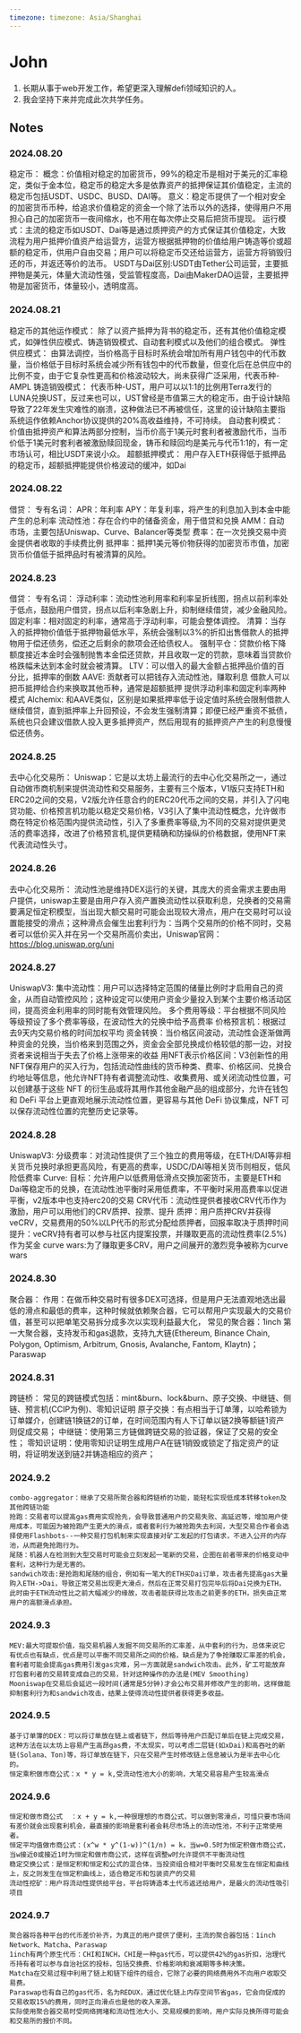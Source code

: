 ```yaml
---
timezone: timezone: Asia/Shanghai
---
```


# John

1. 长期从事于web开发工作，希望更深入理解defi领域知识的人。
2. 我会坚持下来并完成此次共学任务。

## Notes

<!-- Content_START -->

### 2024.08.20

稳定币：
    概念：价值相对稳定的加密货币，99%的稳定币是相对于美元的汇率稳定，类似于金本位，稳定币的稳定大多是依靠资产的抵押保证其价值稳定，主流的稳定币包括USDT、USDC、BUSD、DAI等。
    意义：稳定币提供了一个相对安全的加密货币币种，给追求价值稳定的资金一个除了法币以外的选择，使得用户不用担心自己的加密货币一夜间缩水，也不用在每次停止交易后把货币提现。
    运行模式：主流的稳定币如USDT、Dai等是通过质押资产的方式保证其价值稳定，大致流程为用户抵押价值资产给运营方，运营方根据抵押物的价值给用户铸造等价或超额的稳定币，供用户自由交易；用户可以将稳定币交还给运营方，运营方将销毁归还的币，并返还等价的法币。
    USDT与Dai区别:USDT由Tether公司运营，主要抵押物是美元，体量大流动性强，受监管程度高，Dai由MakerDAO运营，主要抵押物是加密货币，体量较小，透明度高。

### 2024.08.21

稳定币的其他运作模式：
    除了以资产抵押为背书的稳定币，还有其他价值稳定模式，如弹性供应模式、铸造销毁模式、自动套利模式以及他们的组合模式。
    弹性供应模式：
    由算法调控，当价格高于目标时系统会增加所有用户钱包中的代币数量，当价格低于目标时系统会减少所有钱包中的代币数量，但变化后在总供应中的比例不变，由于它复杂性更高和价格波动较大，尚未获得广泛采用，代表币种-AMPL
    铸造销毁模式：
    代表币种-UST，用户可以以1:1的比例用Terra发行的LUNA兑换UST，反过来也可以，UST曾经是市值第三大的稳定币，由于设计缺陷导致了22年发生灾难性的崩溃，这种做法已不再被信任，这里的设计缺陷主要指系统运作依赖Anchor协议提供的20%高收益维持，不可持续。
    自动套利模式：
    价值由抵押资产和算法两部分控制，当币价高于1美元时套利者被激励代币，当币价低于1美元时套利者被激励赎回现金，铸币和赎回均是美元与代币1:1的，有一定市场认可，相比USDT来说小众。
    超额抵押模式：
    用户存入ETH获得低于抵押品的稳定币，超额抵押能提供价格波动的缓冲，如Dai

### 2024.08.22
借贷：
    专有名词：
        APR：年利率
        APY：年复利率，将产生的利息加入到本金中能产生的总利率
        流动性池：存在合约中的储备资金，用于借贷和兑换
        AMM：自动市场，主要包括Uniswap、Curve、Balancer等类型
        费率：在一次兑换交易中资金提供者收取的手续费比例
        抵押率：抵押1美元等价物获得的加密货币市值，加密货币价值低于抵押品时有被清算的风险。

### 2024.8.23
借贷：
    专有名词：
        浮动利率：流动性池利用率和利率呈折线图，拐点以前利率处于低点，鼓励用户借贷，拐点以后利率急剧上升，抑制继续借贷，减少金融风险。
        固定利率：相对固定的利率，通常高于浮动利率，可能会整体调控。
        清算：当存入的抵押物价值低于抵押物最低水平，系统会强制以3%的折扣出售借款人的抵押物用于偿还债务，偿还之后剩余的款项会还给债权人。
        强制平仓：贷款价格下降额度接近本金时会强制抛售本金偿还贷款，并且收取一定的罚款，意味着当贷款价格跌幅未达到本金时就会被清算。
        LTV：可以借入的最大金额占抵押品价值的百分比，抵押率的倒数
    AAVE:
        贡献者可以把钱存入流动性池，赚取利息
        借款人可以把币抵押给合约来换取其他币种，通常是超额抵押
        提供浮动利率和固定利率两种模式
    Alchemix:
        和AAVE类似，区别是如果抵押率低于设定值时系统会限制借款人继续借贷，直到抵押率上升回预设，不会发生强制清算；即便已经严重资不抵债，系统也只会建议借款人投入更多抵押资产，然后用现有的抵押资产产生的利息慢慢偿还债务。

### 2024.8.25
去中心化交易所：
    Uniswap：它是以太坊上最流行的去中心化交易所之一，通过自动做市商机制来提供流动性和交易服务，主要有三个版本，V1版只支持ETH和ERC20之间的交易，V2版允许任意合约的ERC20代币之间的交易，并引入了闪电贷功能、价格预言机功能以稳定交易价格，V3引入了集中流动性概念，允许做市商在特定价格范围内提供流动性，引入了多重费率等级,为不同的交易对提供更灵活的费率选择，改进了价格预言机,提供更精确和防操纵的价格数据，使用NFT来代表流动性头寸。

### 2024.8.26
去中心化交易所：
    流动性池是维持DEX运行的关键，其庞大的资金需求主要由用户提供，uniswap主要是由用户存入资产置换流动性以获取利息，兑换者的交易需要满足恒定积模型，当出现大额交易时可能会出现较大滑点，用户在交易时可以设置能接受的滑点；这种滑点会催生出套利行为：当两个交易所的价格不同时，交易者可以低价买入并在另一个交易所高价卖出，Uniswap官网：https://blog.uniswap.org/uni

### 2024.8.27
UniswapV3:
    集中流动性：用户可以选择特定范围的储量比例时才启用自己的资金，从而自动管控风险；这种设定可以使用户资金少量投入到某个主要价格活动区间，提高资金利用率的同时能有效管理风险。
    多个费用等级：平台根据不同风险等级预设了多个费率等级，在波动性大的兑换中给予高费率
    价格预言机：根据过去9天内交易价格的时间加权平均
    资金转换：当价格区间波动，流动性会逐渐做两种资金的兑换，当价格来到范围之外，资金会全部兑换成价格较低的那一边，对投资者来说相当于失去了价格上涨带来的收益
    用NFT表示价格区间：V3创新性的用NFT保存用户的买入行为，包括流动性曲线的货币种类、费率、价格区间、兑换合约地址等信息，他允许NFT持有者调整流动性、收集费用、或关闭流动性位置，可以创建基于这些 NFT 的衍生品或将其用作其他金融产品的组成部分，允许在钱包和 DeFi 平台上更直观地展示流动性位置，更容易与其他 DeFi 协议集成，NFT 可以保存流动性位置的完整历史记录等。

### 2024.8.28
UniswapV3:
    分级费率：对流动性提供了三个独立的费用等级，在ETH/DAI等非相关货币兑换时承担更高风险，有更高的费率，USDC/DAI等相关货币则相反，低风险低费率
Curve:
    目标：允许用户以低费用低滑点交换加密货币，主要是ETH和Dai等稳定币的兑换，在流动性池平衡时采用低费率，不平衡时采用高费率以促进平衡，v2版本中也支持erc20的交易
    CRV代币：流动性提供者接收CRV代币作为激励，用户可以用他们的CRV质押、投票、提升
    质押：用户质押CRV并获得veCRV，交易费用的50%以LP代币的形式分配给质押者，回报率取决于质押时间
    提升：veCRV持有者可以参与社区内提案投票，并赚取更高的流动性费率(2.5%)作为奖金
    curve wars:为了赚取更多CRV，用户之间展开的激烈竞争被称为curve wars

### 2024.8.30
聚合器：
    作用：在做币种交易时有很多DEX可选择，但是用户无法直观地选出最低的滑点和最低的费率，这种时候就依赖聚合器，它可以帮用户实现最大的交易价值，甚至可以把单笔交易拆分成多次以实现利益最大化，
    常见的聚合器：1inch 第一大聚合器，支持发币和gas退款，支持九大链(Ethereum, Binance Chain, Polygon, Optimism, Arbitrum, Gnosis, Avalanche, Fantom, Klaytn)；Paraswap

### 2024.8.31
跨链桥：
    常见的跨链模式包括：mint&burn、lock&burn、原子交换、中继链、侧链、预言机(CCIP为例)、零知识证明
    原子交换：有点相当于订单薄，以哈希锁为订单媒介，创建链1换链2的订单，在时间范围内有人下订单以链2换等额链1资产则促成交易；
    中继链：使用第三方链做跨链交易的验证器，保证了交易的安全性；
    零知识证明：使用零知识证明生成用户A在链1销毁或锁定了指定资产的证明，将证明发送到链2并铸造相应的资产；

### 2024.9.2
    combo-aggregator：继承了交易所聚合器和跨链桥的功能，能轻松实现低成本转移token及其他跨链功能
    抢跑：交易者可以提高gas费用实现抢先，会导致普通用户的交易失败、高延迟等，增加用户使用成本，可能因为被抢跑产生更大的滑点，或者套利行为被抢跑失去利润，大型交易合作者会选择使用Flashbots--一种交易打包机制来实现直接对矿工发起的打包请求，不进入公开的内存池，从而避免抢跑行为。
    尾随：机器人在检测到大型交易时可能会立刻发起一笔新的交易，企图在前者带来的价格变动中套利，这种行为是无害的。
    sandwich攻击:是抢跑和尾随的组合，例如有一笔大的ETH买Dai订单，攻击者先提高gas大量购入ETH->Dai，导致正常交易出现更大滑点，然后在正常交易打包完毕后将Dai兑换为ETH，此时由于ETH流动性比之前大幅减少的缘故，攻击者能获得比攻击之前更多的ETH，损失由正常用户的高额滑点承担。

### 2024.9.3
    MEV:最大可提取价值，指交易机器人发掘不同交易所的汇率差，从中套利的行为，总体来说它有优点也有缺点，优点是可以平衡不同交易所之间的价格，缺点是为了争抢赚取汇率差的机会，套利者可能会提高gas费用引发gas灾难，另一方面就是sandwich攻击。此外，矿工可能放弃打包套利者的交易转变成自己的交易，针对这种操作的办法是(MEV Smoothing)
    Mooniswap在交易后会延迟一段时间(通常是5分钟)才会公布交易并修改产生的影响，这样做能抑制套利行为和sandwich攻击，结果上使得流动性提供者获得更多收益。

### 2024.9.5
    基于订单簿的DEX：可以将订单放在链上或者链下，然后等待用户匹配订单后在链上完成交易，这种方法在以太坊上容易产生高昂gas费，不太现实，可以考虑二层链(如xDai)和高吞吐的新链(Solana、Ton)等，将订单放在链下，只在交易产生时修改链上信息被认为是半去中心化的。
    恒定乘积做市商公式：x * y = k,受流动性池大小的影响，大笔交易容易产生较高滑点
    
### 2024.9.6
    恒定和做市商公式  ：x + y = k,一种很理想的市商公式，可以做到零滑点，可惜只要市场间有差价就会出现套利机会，最直接的影响是套利者会耗尽市场上的流动性池，不利于正常使用者。
    恒定平均值做市商公式：(x^w * y^(1-w))^(1/n) = k，当w=0.5时为恒定积做市商公式，当w接近0或接近1时为恒定和做市商公式，这样在调整w时允许提供不平衡流动性
    稳定交换公式：是恒定积和恒定和公式的混合体，当投资组合相对平衡时交易发生在恒定和曲线上，反之则发生在恒定积曲线上，适合稳定币和包装资产的交易
    流动性挖矿：用户将流动性提供给平台，平台将铸造本土代币返还给用户，是最火的流动性吸引项目

### 2024.9.7
    聚合器将各种平台的代币差价补齐，为真正的用户提供了便利，主流的聚合器包括：1inch Network、Matcha、Paraswap
    1inch有两个原生代币：CHI和INCH，CHI是一种gas代币，可以提供42%的gas折扣，治理代币持有者可以参与自治社区的投标，包括交换费、价格影响和衰减期等多种决策。
    Matcha在交易过程中利用了链上和链下组件的组合，它除了必要的网络费用外不向用户收取交易费。
    Paraswap也有自己的gas代币，名为REDUX，通过优化链上内存空间节省gas，它会向促成的交易收取15%的费用，同时正向滑点也是他的收入来源。
    实际使用聚合器交易时受网络拥堵和流动性池大小、交易规模的影响，用户实际兑换所得可能会和交易所的报价不同。

<!-- Content_END -->

